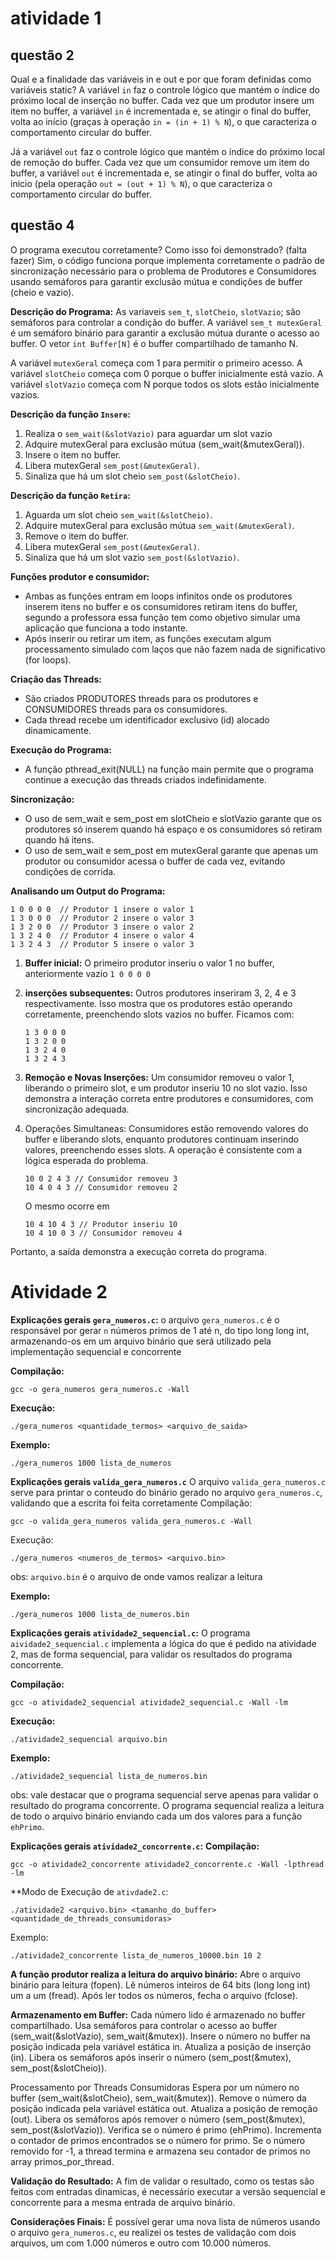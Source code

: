 # atividade 1
## questão 2
Qual e a finalidade das variáveis in e out e por que foram definidas como variáveis static?
A variável `in` faz o controle lógico que mantém o índice do próximo local de inserção no buffer. Cada vez que um produtor insere um item no buffer, a variável `in` é incrementada e, se atingir o final do buffer, volta ao início (graças à operação `in = (in + 1) % N`), o que caracteriza o comportamento circular do buffer.

Já a variável `out` faz o controle lógico que mantém o índice do próximo local de remoção do buffer. Cada vez que um consumidor remove um item do buffer, a variável `out` é incrementada e, se atingir o final do buffer, volta ao inicio (pela operação  `out = (out + 1) % N`), o que caracteriza o comportamento circular do buffer.

## questão 4
O programa executou corretamente? Como isso foi demonstrado? (falta fazer)
Sim, o código funciona porque implementa corretamente o padrão de sincronização necessário para o problema de Produtores e Consumidores usando semáforos para garantir exclusão mútua e condições de buffer (cheio e vazio).

**Descrição do Programa:**
As variaveis `sem_t`, `slotCheio`, `slotVazio`; são semáforos para controlar a condição do buffer.
A variável `sem_t mutexGeral` é um semáforo binário para garantir a exclusão mútua durante o acesso ao buffer.
O vetor `int Buffer[N]` é o buffer compartilhado de tamanho N.

A variável `mutexGeral` começa com 1 para permitir o primeiro acesso.
A variável `slotCheio` começa com 0 porque o buffer inicialmente está vazio.
A variável `slotVazio` começa com N porque todos os slots estão inicialmente vazios.

**Descrição da função `Insere`:**
1. Realiza o `sem_wait(&slotVazio)` para aguardar um slot vazio
2. Adquire mutexGeral para exclusão mútua (sem_wait(&mutexGeral)).
3. Insere o item no buffer.
4. Libera mutexGeral `sem_post(&mutexGeral)`.
5. Sinaliza que há um slot cheio `sem_post(&slotCheio)`.


**Descrição da função `Retira`:**
1. Aguarda um slot cheio `sem_wait(&slotCheio)`.
2. Adquire mutexGeral para exclusão mútua `sem_wait(&mutexGeral)`.
3. Remove o item do buffer.
4. Libera mutexGeral `sem_post(&mutexGeral)`.
5. Sinaliza que há um slot vazio `sem_post(&slotVazio)`.

**Funções produtor e consumidor:**
- Ambas as funções entram em loops infinitos onde os produtores inserem itens no buffer e os consumidores retiram itens do buffer, segundo a professora essa função tem como objetivo simular uma aplicação que funciona a todo instante.
- Após inserir ou retirar um item, as funções executam algum processamento simulado com laços que não fazem nada de significativo (for loops).

**Criação das Threads:**

- São criados PRODUTORES threads para os produtores e CONSUMIDORES threads para os consumidores.
- Cada thread recebe um identificador exclusivo (id) alocado dinamicamente.

**Execução do Programa:**

- A função pthread_exit(NULL) na função main permite que o programa continue a execução das threads criados indefinidamente.

**Sincronização:**

- O uso de sem_wait e sem_post em slotCheio e slotVazio garante que os produtores só inserem quando há espaço e os consumidores só retiram quando há itens.
- O uso de sem_wait e sem_post em mutexGeral garante que apenas um produtor ou consumidor acessa o buffer de cada vez, evitando condições de corrida.

**Analisando um Output do Programa:**
```
1 0 0 0 0  // Produtor 1 insere o valor 1
1 3 0 0 0  // Produtor 2 insere o valor 3
1 3 2 0 0  // Produtor 3 insere o valor 2
1 3 2 4 0  // Produtor 4 insere o valor 4
1 3 2 4 3  // Produtor 5 insere o valor 3
```

1. **Buffer inicial:** O primeiro produtor inseriu o valor 1 no buffer, anteriormente vazio `1 0 0 0 0`

2. **inserções subsequentes:** Outros produtores inseriram 3, 2, 4 e 3 respectivamente. Isso mostra que os produtores estão operando corretamente, preenchendo slots vazios no buffer. Ficamos com:
    ```
    1 3 0 0 0 
    1 3 2 0 0 
    1 3 2 4 0 
    1 3 2 4 3 

    ```

3. **Remoção e Novas Inserções:** Um consumidor removeu o valor 1, liberando o primeiro slot, e um produtor inseriu 10 no slot vazio. Isso demonstra a interação correta entre produtores e consumidores, com sincronização adequada.

4. Operações Simultaneas: Consumidores estão removendo valores do buffer e liberando slots, enquanto produtores continuam inserindo valores, preenchendo esses slots. A operação é consistente com a lógica esperada do problema.
    ```
    10 0 2 4 3 // Consumidor removeu 3
    10 4 0 4 3 // Consumidor removeu 2
    ```

    O mesmo ocorre em 
    ```
    10 4 10 4 3 // Produtor inseriu 10
    10 4 10 0 3 // Consumidor removeu 4
    ```
Portanto, a saída demonstra a execução correta do programa.

# Atividade 2
**Explicações gerais `gera_numeros.c`:**
o arquivo `gera_numeros.c` é o responsável por gerar `n` números primos de 1 até n, do tipo long long int, armazenando-os em um arquivo binário que será utilizado pela implementação sequencial e concorrente

**Compilação:**
```
gcc -o gera_numeros gera_numeros.c -Wall
```
**Execução:**
```
./gera_numeros <quantidade_termos> <arquivo_de_saida>
```
**Exemplo:** 
```
./gera_numeros 1000 lista_de_numeros
```


**Explicações gerais `valida_gera_numeros.c`** 
O arquivo `valida_gera_numeros.c` serve para printar o conteudo do binário gerado no arquivo `gera_numeros.c`, validando que a escrita foi feita corretamente
Compilação: 
```
gcc -o valida_gera_numeros valida_gera_numeros.c -Wall
```
Execução: 
```
./gera_numeros <numeros_de_termos> <arquivo.bin>
```
obs: `arquivo.bin` é o arquivo de onde vamos realizar a leitura

**Exemplo:**
```
./gera_numeros 1000 lista_de_numeros.bin
```


**Explicações gerais `atividade2_sequencial.c`:**
O programa `aividade2_sequencial.c` implementa a lógica do que é pedido na atividade 2, mas de forma sequencial, para validar os resultados do programa concorrente.

**Compilação:** 
```
gcc -o atividade2_sequencial atividade2_sequencial.c -Wall -lm
```
**Execução:** 
```
./atividade2_sequencial arquivo.bin
```
**Exemplo:** 
```
./atividade2_sequencial lista_de_numeros.bin
```

obs: vale destacar que o programa sequencial serve apenas para validar o resultado do programa concorrente. 
O programa sequencial realiza a leitura de todo o arquivo binário enviando cada um dos valores para a função `ehPrimo`.


**Explicações gerais `atividade2_concorrente.c`:**
**Compilação:**
```
gcc -o atividade2_concorrente atividade2_concorrente.c -Wall -lpthread -lm
```

**Modo de Execução de `ativdade2.c`: 
```
./atividade2 <arquivo.bin> <tamanho_do_buffer> <quantidade_de_threads_consumidoras>
```
Exemplo: 
```
./atividade2_concorrente lista_de_numeros_10000.bin 10 2
```


**A função produtor realiza a leitura do arquivo binário:**
    Abre o arquivo binário para leitura (fopen).
    Lê números inteiros de 64 bits (long long int) um a um (fread).
    Após ler todos os números, fecha o arquivo (fclose).

**Armazenamento em Buffer:**
	Cada número lido é armazenado no buffer compartilhado.
	Usa semáforos para controlar o acesso ao buffer (sem_wait(&slotVazio), sem_wait(&mutex)).
	Insere o número no buffer na posição indicada pela variável estática in.
	Atualiza a posição de inserção (in).
	Libera os semáforos após inserir o número (sem_post(&mutex), sem_post(&slotCheio)).

Processamento por Threads Consumidoras
    Espera por um número no buffer (sem_wait(&slotCheio), sem_wait(&mutex)).
    Remove o número da posição indicada pela variável estática out.
    Atualiza a posição de remoção (out).
    Libera os semáforos após remover o número (sem_post(&mutex), sem_post(&slotVazio)).
    Verifica se o número é primo (ehPrimo).
    Incrementa o contador de primos encontrados se o número for primo.
    Se o número removido for -1, a thread termina e armazena seu contador de primos no array primos_por_thread.


**Validação do Resultado:**
A fim de validar o resultado, como os testas são feitos com entradas dinamicas, é necessário executar a versão sequencial e concorrente para a mesma entrada de arquivo binário.

**Considerações Finais:**
É possível gerar uma nova lista de números usando o arquivo `gera_numeros.c`, eu realizei os testes de validação com dois arquivos, um com 1.000 números e outro com 10.000 números.

